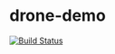 # drone-demo

[![Build Status](https://cloud.drone.io/api/badges/newjett0617/drone-demo/status.svg?ref=refs/heads/main)](https://cloud.drone.io/newjett0617/drone-demo)
